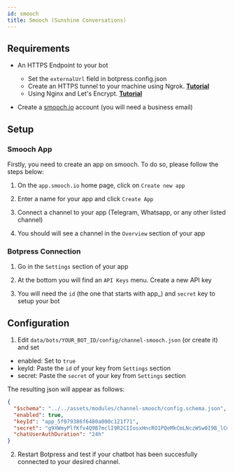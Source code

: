 ```yaml
---
id: smooch
title: Smooch (Sunshine Conversations)
---
```


## Requirements

- An HTTPS Endpoint to your bot

  - Set the `externalUrl` field in botpress.config.json
  - Create an HTTPS tunnel to your machine using Ngrok. [**Tutorial**](https://api.slack.com/tutorials/tunneling-with-ngrok)
  - Using Nginx and Let's Encrypt. [**Tutorial**](https://www.digitalocean.com/community/tutorials/how-to-secure-nginx-with-let-s-encrypt-on-ubuntu-16-04)

- Create a [smooch.io](https://smooch.io/) account (you will need a business email)

## Setup

### Smooch App
Firstly, you need to create an app on smooch. To do so, please follow the steps below:

1. On the `app.smooch.io` home page, click on `Create new app`

2. Enter a name for your app and click `Create App`

3. Connect a channel to your app (Telegram, Whatsapp, or any other listed channel)

4. You should will see a channel in the `Overview` section of your app

### Botpress Connection

1. Go in the `Settings` section of your app

2. At the bottom you will find an `API Keys` menu. Create a new API key

3. You will need the `id` (the one that starts with app\_) and `secret` key to setup your bot

## Configuration

1. Edit `data/bots/YOUR_BOT_ID/config/channel-smooch.json` (or create it) and set

- enabled: Set to `true`
- keyId: Paste the `id` of your key from `Settings` section
- secret: Paste the `secret` of your key from `Settings` section

The resulting json will appear as follows:

```json
{
  "$schema": "../../assets/modules/channel-smooch/config.schema.json",
  "enabled": true,
  "keyId": "app_5f079386f6480a000c121f71",
  "secret": "g9XWmyPlfKfv4Q9B7mclI9R2CIIosxHncRO1PQeMkCmLNczWSw0I9B_lCmOiMR2Uof37fxLcJXwaxcHOw63ryQ",
  "chatUserAuthDuration": "24h"
}
```

2. Restart Botpress and test if your chatbot has been succesfully connected to your desired channel.
